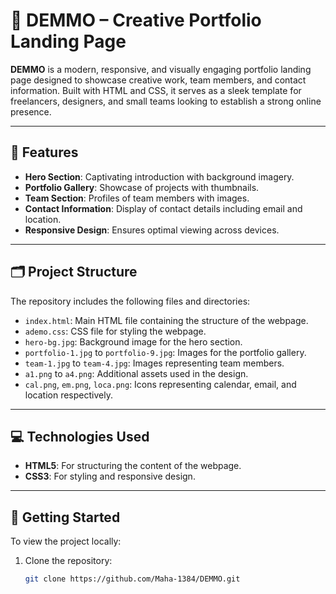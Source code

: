 # 🎯 DEMMO – Creative Portfolio Landing Page

**DEMMO** is a modern, responsive, and visually engaging portfolio landing page designed to showcase creative work, team members, and contact information. Built with HTML and CSS, it serves as a sleek template for freelancers, designers, and small teams looking to establish a strong online presence.

---

## 🌟 Features

- **Hero Section**: Captivating introduction with background imagery.
- **Portfolio Gallery**: Showcase of projects with thumbnails.
- **Team Section**: Profiles of team members with images.
- **Contact Information**: Display of contact details including email and location.
- **Responsive Design**: Ensures optimal viewing across devices.

---

## 🗂️ Project Structure

The repository includes the following files and directories:

- `index.html`: Main HTML file containing the structure of the webpage.
- `ademo.css`: CSS file for styling the webpage.
- `hero-bg.jpg`: Background image for the hero section.
- `portfolio-1.jpg` to `portfolio-9.jpg`: Images for the portfolio gallery.
- `team-1.jpg` to `team-4.jpg`: Images representing team members.
- `a1.png` to `a4.png`: Additional assets used in the design.
- `cal.png`, `em.png`, `loca.png`: Icons representing calendar, email, and location respectively.

---

## 💻 Technologies Used

- **HTML5**: For structuring the content of the webpage.
- **CSS3**: For styling and responsive design.

---

## 🚀 Getting Started

To view the project locally:

1. Clone the repository:
   ```bash
   git clone https://github.com/Maha-1384/DEMMO.git
